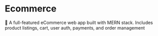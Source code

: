 # Ecommerce
🛒 A full-featured eCommerce web app built with MERN stack. Includes product listings, cart, user auth, payments, and order management

